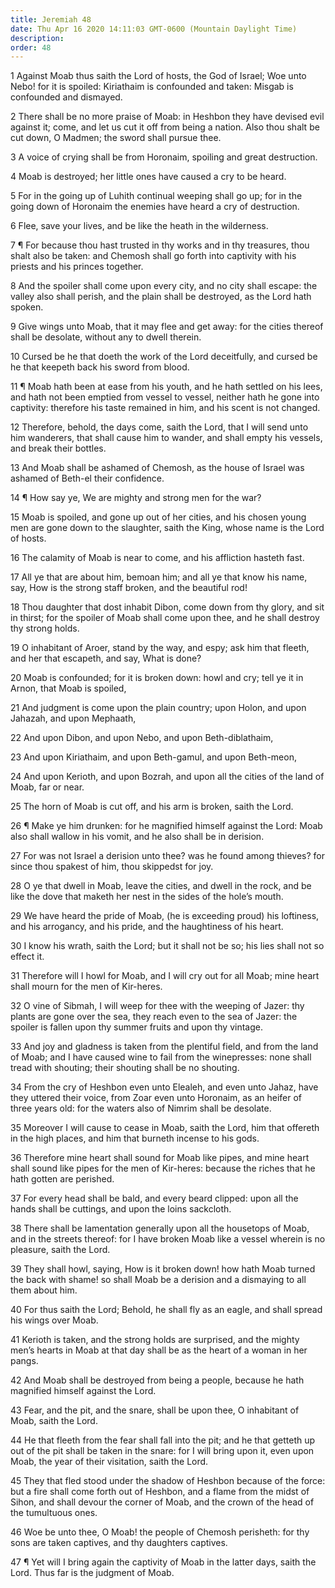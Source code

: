 ```yaml
---
title: Jeremiah 48
date: Thu Apr 16 2020 14:11:03 GMT-0600 (Mountain Daylight Time)
description: 
order: 48
---
```


<p>
  1 Against Moab thus saith the Lord of hosts, the God of Israel; Woe unto Nebo!
  for it is spoiled: Kiriathaim is confounded and taken: Misgab is confounded
  and dismayed.
</p>
<span></span>
<p>
  2 There shall be no more praise of Moab: in Heshbon they have devised evil
  against it; come, and let us cut it off from being a nation. Also thou shalt
  be cut down, O Madmen; the sword shall pursue thee.
</p>
<p>
  3 A voice of crying shall be from Horonaim, spoiling and great destruction.
</p>
<p>4 Moab is destroyed; her little ones have caused a cry to be heard.</p>
<p>
  5 For in the going up of Luhith continual weeping shall go up; for in the
  going down of Horonaim the enemies have heard a cry of destruction.
</p>
<p>6 Flee, save your lives, and be like the heath in the wilderness.</p>
<p>
  7 &#xB6; For because thou hast trusted in thy works and in thy treasures, thou
  shalt also be taken: and Chemosh shall go forth into captivity with his
  priests and his princes together.
</p>
<p>
  8 And the spoiler shall come upon every city, and no city shall escape: the
  valley also shall perish, and the plain shall be destroyed, as the Lord hath
  spoken.
</p>
<p>
  9 Give wings unto Moab, that it may flee and get away: for the cities thereof
  shall be desolate, without any to dwell therein.
</p>
<p>
  10 Cursed be he that doeth the work of the Lord deceitfully, and cursed be he
  that keepeth back his sword from blood.
</p>
<p>
  11 &#xB6; Moab hath been at ease from his youth, and he hath settled on his
  lees, and hath not been emptied from vessel to vessel, neither hath he gone
  into captivity: therefore his taste remained in him, and his scent is not
  changed.
</p>
<p>
  12 Therefore, behold, the days come, saith the Lord, that I will send unto him
  wanderers, that shall cause him to wander, and shall empty his vessels, and
  break their bottles.
</p>
<p>
  13 And Moab shall be ashamed of Chemosh, as the house of Israel was ashamed of
  Beth-el their confidence.
</p>
<p>14 &#xB6; How say ye, We are mighty and strong men for the war?</p>
<p>
  15 Moab is spoiled, and gone up out of her cities, and his chosen young men
  are gone down to the slaughter, saith the King, whose name is the Lord of
  hosts.
</p>
<p>16 The calamity of Moab is near to come, and his affliction hasteth fast.</p>
<p>
  17 All ye that are about him, bemoan him; and all ye that know his name, say,
  How is the strong staff broken, and the beautiful rod!
</p>
<p>
  18 Thou daughter that dost inhabit Dibon, come down from thy glory, and sit in
  thirst; for the spoiler of Moab shall come upon thee, and he shall destroy thy
  strong holds.
</p>
<p>
  19 O inhabitant of Aroer, stand by the way, and espy; ask him that fleeth, and
  her that escapeth, and say, What is done?
</p>
<p>
  20 Moab is confounded; for it is broken down: howl and cry; tell ye it in
  Arnon, that Moab is spoiled,
</p>
<p>
  21 And judgment is come upon the plain country; upon Holon, and upon Jahazah,
  and upon Mephaath,
</p>
<p>22 And upon Dibon, and upon Nebo, and upon Beth-diblathaim,</p>
<p>23 And upon Kiriathaim, and upon Beth-gamul, and upon Beth-meon,</p>
<p>
  24 And upon Kerioth, and upon Bozrah, and upon all the cities of the land of
  Moab, far or near.
</p>
<p>25 The horn of Moab is cut off, and his arm is broken, saith the Lord.</p>
<p>
  26 &#xB6; Make ye him drunken: for he magnified himself against the Lord: Moab
  also shall wallow in his vomit, and he also shall be in derision.
</p>
<p>
  27 For was not Israel a derision unto thee? was he found among thieves? for
  since thou spakest of him, thou skippedst for joy.
</p>
<span></span>
<p>
  28 O ye that dwell in Moab, leave the cities, and dwell in the rock, and be
  like the dove that maketh her nest in the sides of the hole&#x2019;s mouth.
</p>
<p>
  29 We have heard the pride of Moab, (he is exceeding proud) his loftiness, and
  his arrogancy, and his pride, and the haughtiness of his heart.
</p>
<p>
  30 I know his wrath, saith the Lord; but it shall not be so; his lies shall
  not so effect it.
</p>
<p>
  31 Therefore will I howl for Moab, and I will cry out for all Moab; mine heart
  shall mourn for the men of Kir-heres.
</p>
<p>
  32 O vine of Sibmah, I will weep for thee with the weeping of Jazer: thy
  plants are gone over the sea, they reach even to the sea of Jazer: the spoiler
  is fallen upon thy summer fruits and upon thy vintage.
</p>
<p>
  33 And joy and gladness is taken from the plentiful field, and from the land
  of Moab; and I have caused wine to fail from the winepresses: none shall tread
  with shouting; their shouting shall be no shouting.
</p>
<p>
  34 From the cry of Heshbon even unto Elealeh, and even unto Jahaz, have they
  uttered their voice, from Zoar even unto Horonaim, as an heifer of three years
  old: for the waters also of Nimrim shall be desolate.
</p>
<p>
  35 Moreover I will cause to cease in Moab, saith the Lord, him that offereth
  in the high places, and him that burneth incense to his gods.
</p>
<p>
  36 Therefore mine heart shall sound for Moab like pipes, and mine heart shall
  sound like pipes for the men of Kir-heres: because the riches that he hath
  gotten are perished.
</p>
<p>
  37 For every head shall be bald, and every beard clipped: upon all the hands
  shall be cuttings, and upon the loins sackcloth.
</p>
<p>
  38 There shall be lamentation generally upon all the housetops of Moab, and in
  the streets thereof: for I have broken Moab like a vessel wherein is no
  pleasure, saith the Lord.
</p>
<p>
  39 They shall howl, saying, How is it broken down! how hath Moab turned the
  back with shame! so shall Moab be a derision and a dismaying to all them about
  him.
</p>
<p>
  40 For thus saith the Lord; Behold, he shall fly as an eagle, and shall spread
  his wings over Moab.
</p>
<p>
  41 Kerioth is taken, and the strong holds are surprised, and the mighty
  men&#x2019;s hearts in Moab at that day shall be as the heart of a woman in
  her pangs.
</p>
<p>
  42 And Moab shall be destroyed from being a people, because he hath magnified
  himself against the Lord.
</p>
<p>
  43 Fear, and the pit, and the snare, shall be upon thee, O inhabitant of Moab,
  saith the Lord.
</p>
<p>
  44 He that fleeth from the fear shall fall into the pit; and he that getteth
  up out of the pit shall be taken in the snare: for I will bring upon it, even
  upon Moab, the year of their visitation, saith the Lord.
</p>
<p>
  45 They that fled stood under the shadow of Heshbon because of the force: but
  a fire shall come forth out of Heshbon, and a flame from the midst of Sihon,
  and shall devour the corner of Moab, and the crown of the head of the
  tumultuous ones.
</p>
<p>
  46 Woe be unto thee, O Moab! the people of Chemosh perisheth: for thy sons are
  taken captives, and thy daughters captives.
</p>
<p>
  47 &#xB6; Yet will I bring again the captivity of Moab in the latter days,
  saith the Lord. Thus far is the judgment of Moab.
</p>
